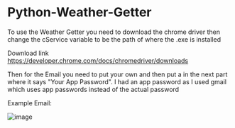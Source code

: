 # Python-Weather-Getter

To use the Weather Getter you need to download the chrome driver then change the cService variable to be the path of where the .exe is installed

Download link https://developer.chrome.com/docs/chromedriver/downloads

Then for the Email you need to put your own and then put a in the next part where it says "Your App Password". I had an app password as I used gmail which uses app passwords instead of the actual password

Example Email:

![image](https://github.com/user-attachments/assets/e401f1d2-22a7-4a11-8ff4-e3001dd482a2)
